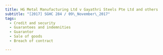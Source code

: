 ```yaml
---
title: HG Metal Manufacturing Ltd v Gayathri Steels Pte Ltd and others 
subtitle: "[2017] SGHC 284 / 09\_November\_2017"
tags:
  - Credit and security
  - Guarantees and indemnities
  - Guarantor
  - Sale of goods
  - Breach of contract

---
```


